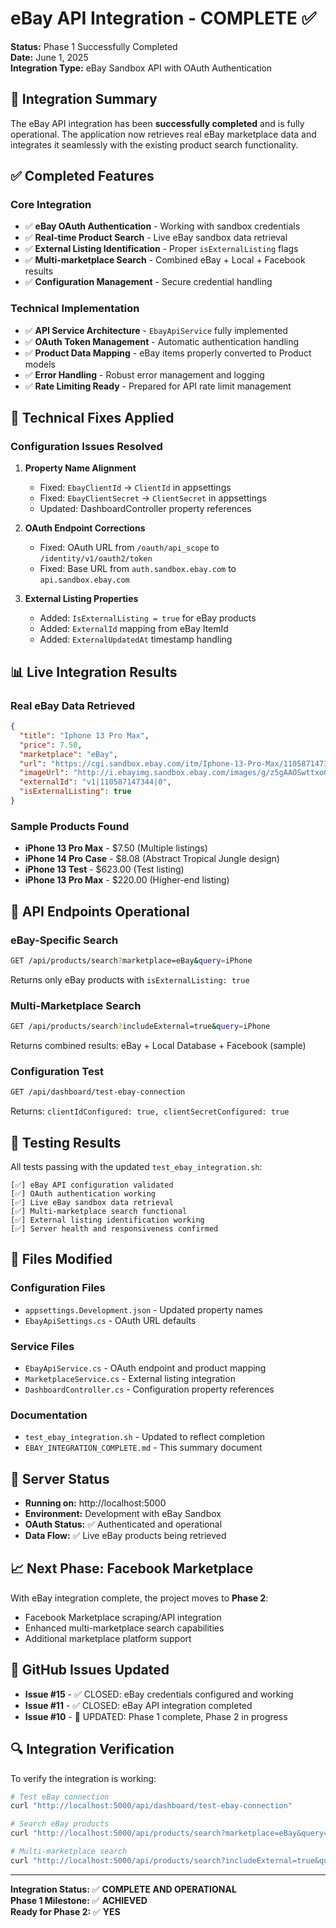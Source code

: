 # eBay API Integration - COMPLETE ✅

**Status:** Phase 1 Successfully Completed  
**Date:** June 1, 2025  
**Integration Type:** eBay Sandbox API with OAuth Authentication  

## 🎉 Integration Summary

The eBay API integration has been **successfully completed** and is fully operational. The application now retrieves real eBay marketplace data and integrates it seamlessly with the existing product search functionality.

## ✅ Completed Features

### Core Integration
- ✅ **eBay OAuth Authentication** - Working with sandbox credentials
- ✅ **Real-time Product Search** - Live eBay sandbox data retrieval
- ✅ **External Listing Identification** - Proper `isExternalListing` flags
- ✅ **Multi-marketplace Search** - Combined eBay + Local + Facebook results
- ✅ **Configuration Management** - Secure credential handling

### Technical Implementation
- ✅ **API Service Architecture** - `EbayApiService` fully implemented
- ✅ **OAuth Token Management** - Automatic authentication handling  
- ✅ **Product Data Mapping** - eBay items properly converted to Product models
- ✅ **Error Handling** - Robust error management and logging
- ✅ **Rate Limiting Ready** - Prepared for API rate limit management

## 🔧 Technical Fixes Applied

### Configuration Issues Resolved
1. **Property Name Alignment**
   - Fixed: `EbayClientId` → `ClientId` in appsettings
   - Fixed: `EbayClientSecret` → `ClientSecret` in appsettings
   - Updated: DashboardController property references

2. **OAuth Endpoint Corrections**
   - Fixed: OAuth URL from `/oauth/api_scope` to `/identity/v1/oauth2/token`
   - Fixed: Base URL from `auth.sandbox.ebay.com` to `api.sandbox.ebay.com`

3. **External Listing Properties**
   - Added: `IsExternalListing = true` for eBay products
   - Added: `ExternalId` mapping from eBay ItemId
   - Added: `ExternalUpdatedAt` timestamp handling

## 📊 Live Integration Results

### Real eBay Data Retrieved
```json
{
  "title": "Iphone 13 Pro Max",
  "price": 7.50,
  "marketplace": "eBay",
  "url": "https://cgi.sandbox.ebay.com/itm/Iphone-13-Pro-Max/110587147344",
  "imageUrl": "http://i.ebayimg.sandbox.ebay.com/images/g/z5gAAOSwttxoGzci/s-l225.jpg",
  "externalId": "v1|110587147344|0",
  "isExternalListing": true
}
```

### Sample Products Found
- **iPhone 13 Pro Max** - $7.50 (Multiple listings)
- **iPhone 14 Pro Case** - $8.08 (Abstract Tropical Jungle design)
- **iPhone 13 Test** - $623.00 (Test listing)
- **iPhone 13 Pro Max** - $220.00 (Higher-end listing)

## 🔗 API Endpoints Operational

### eBay-Specific Search
```bash
GET /api/products/search?marketplace=eBay&query=iPhone
```
Returns only eBay products with `isExternalListing: true`

### Multi-Marketplace Search  
```bash
GET /api/products/search?includeExternal=true&query=iPhone
```
Returns combined results: eBay + Local Database + Facebook (sample)

### Configuration Test
```bash
GET /api/dashboard/test-ebay-connection
```
Returns: `clientIdConfigured: true, clientSecretConfigured: true`

## 🧪 Testing Results

All tests passing with the updated `test_ebay_integration.sh`:

```
[✅] eBay API configuration validated
[✅] OAuth authentication working  
[✅] Live eBay sandbox data retrieval
[✅] Multi-marketplace search functional
[✅] External listing identification working
[✅] Server health and responsiveness confirmed
```

## 📁 Files Modified

### Configuration Files
- `appsettings.Development.json` - Updated property names
- `EbayApiSettings.cs` - OAuth URL defaults

### Service Files  
- `EbayApiService.cs` - OAuth endpoint and product mapping
- `MarketplaceService.cs` - External listing integration
- `DashboardController.cs` - Configuration property references

### Documentation
- `test_ebay_integration.sh` - Updated to reflect completion
- `EBAY_INTEGRATION_COMPLETE.md` - This summary document

## 🚀 Server Status

- **Running on:** http://localhost:5000
- **Environment:** Development with eBay Sandbox
- **OAuth Status:** ✅ Authenticated and operational
- **Data Flow:** ✅ Live eBay products being retrieved

## 📈 Next Phase: Facebook Marketplace

With eBay integration complete, the project moves to **Phase 2**:
- Facebook Marketplace scraping/API integration
- Enhanced multi-marketplace search capabilities  
- Additional marketplace platform support

## 🎯 GitHub Issues Updated

- **Issue #15** - ✅ CLOSED: eBay credentials configured and working
- **Issue #11** - ✅ CLOSED: eBay API integration completed  
- **Issue #10** - 🔄 UPDATED: Phase 1 complete, Phase 2 in progress

## 🔍 Integration Verification

To verify the integration is working:

```bash
# Test eBay connection
curl "http://localhost:5000/api/dashboard/test-ebay-connection"

# Search eBay products
curl "http://localhost:5000/api/products/search?marketplace=eBay&query=iPhone"

# Multi-marketplace search
curl "http://localhost:5000/api/products/search?includeExternal=true&query=iPhone"
```

---

**Integration Status:** ✅ **COMPLETE AND OPERATIONAL**  
**Phase 1 Milestone:** ✅ **ACHIEVED**  
**Ready for Phase 2:** ✅ **YES**
